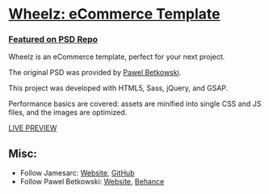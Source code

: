 # [Wheelz: eCommerce Template](http://www.jamesarc.com/work/wheelz/)

### [Featured on PSD Repo](https://psdrepo.com/free-psd/wheelz-ecommerce-template-freebie/)

Wheelz is an eCommerce template, perfect for your next project.

The original PSD was provided by [Pawel Betkowski](https://www.behance.net/hellob4fe).

This project was developed with HTML5, Sass, jQuery, and GSAP.

Performance basics are covered: assets are minified into single CSS and JS files, and the images are optimized.

[LIVE PREVIEW](http://www.jamesarc.com/work/wheelz/)

## Misc:

* Follow Jamesarc: [Website](http://www.jamesarc.com), [GitHub](https://github.com/jamesarc)
* Follow Pawel Betkowski: [Website](http://betkowski.co.uk), [Behance](https://www.behance.net/hellob4fe)
